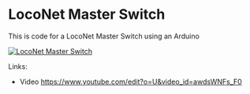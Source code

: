 # LocoNet Master Switch
This is code for a LocoNet Master Switch using an Arduino

[![LocoNet Master Switch](https://img.youtube.com/vi/awdsWNFs_F0/maxresdefault.jpg)](https://youtu.be/awdsWNFs_F0)

Links:
- Video
https://www.youtube.com/edit?o=U&video_id=awdsWNFs_F0
